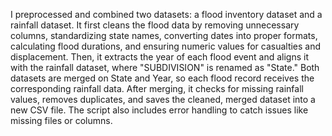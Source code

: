 I preprocessed and combined two datasets: a flood inventory dataset and a rainfall dataset. It first cleans the flood data by removing unnecessary columns, standardizing state names, converting dates into proper formats, calculating flood durations, and ensuring numeric values for casualties and displacement. Then, it extracts the year of each flood event and aligns it with the rainfall dataset, where "SUBDIVISION" is renamed as "State." Both datasets are merged on State and Year, so each flood record receives the corresponding rainfall data. After merging, it checks for missing rainfall values, removes duplicates, and saves the cleaned, merged dataset into a new CSV file. The script also includes error handling to catch issues like missing files or columns.
